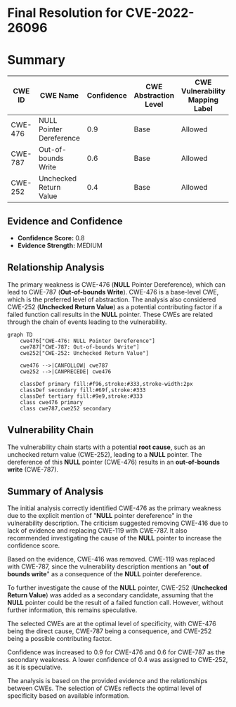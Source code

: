 # Final Resolution for CVE-2022-26096

# Summary
| CWE ID | CWE Name | Confidence | CWE Abstraction Level | CWE Vulnerability Mapping Label | CWE-Vulnerability Mapping Notes |
|---|---|---|---|---|---|
| CWE-476 | NULL Pointer Dereference | 0.9 | Base | Allowed | Primary CWE |
| CWE-787 | Out-of-bounds Write | 0.6 | Base | Allowed | Secondary Candidate |
| CWE-252 | Unchecked Return Value | 0.4 | Base | Allowed | Secondary Candidate |

## Evidence and Confidence

*   **Confidence Score:** 0.8
*   **Evidence Strength:** MEDIUM

## Relationship Analysis
The primary weakness is CWE-476 (**NULL** Pointer Dereference), which can lead to CWE-787 (**Out-of-bounds Write**). CWE-476 is a base-level CWE, which is the preferred level of abstraction. The analysis also considered CWE-252 (**Unchecked Return Value**) as a potential contributing factor if a failed function call results in the **NULL** pointer. These CWEs are related through the chain of events leading to the vulnerability.

```mermaid
graph TD
    cwe476["CWE-476: NULL Pointer Dereference"]
    cwe787["CWE-787: Out-of-bounds Write"]
    cwe252["CWE-252: Unchecked Return Value"]
    
    cwe476 -->|CANFOLLOW| cwe787
    cwe252 -->|CANPRECEDE| cwe476
    
    classDef primary fill:#f96,stroke:#333,stroke-width:2px
    classDef secondary fill:#69f,stroke:#333
    classDef tertiary fill:#9e9,stroke:#333
    class cwe476 primary
    class cwe787,cwe252 secondary
```

## Vulnerability Chain
The vulnerability chain starts with a potential **root cause**, such as an unchecked return value (CWE-252), leading to a **NULL** pointer. The dereference of this **NULL** pointer (CWE-476) results in an **out-of-bounds write** (CWE-787).

## Summary of Analysis
The initial analysis correctly identified CWE-476 as the primary weakness due to the explicit mention of "**NULL** pointer dereference" in the vulnerability description. The criticism suggested removing CWE-416 due to lack of evidence and replacing CWE-119 with CWE-787. It also recommended investigating the cause of the **NULL** pointer to increase the confidence score.

Based on the evidence, CWE-416 was removed. CWE-119 was replaced with CWE-787, since the vulnerability description mentions an "**out of bounds write**" as a consequence of the **NULL** pointer dereference.

To further investigate the cause of the **NULL** pointer, CWE-252 (**Unchecked Return Value**) was added as a secondary candidate, assuming that the **NULL** pointer could be the result of a failed function call. However, without further information, this remains speculative.

The selected CWEs are at the optimal level of specificity, with CWE-476 being the direct cause, CWE-787 being a consequence, and CWE-252 being a possible contributing factor.

Confidence was increased to 0.9 for CWE-476 and 0.6 for CWE-787 as the secondary weakness. A lower confidence of 0.4 was assigned to CWE-252, as it is speculative.

The analysis is based on the provided evidence and the relationships between CWEs. The selection of CWEs reflects the optimal level of specificity based on available information.
